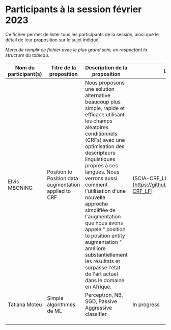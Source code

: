 # Participants à la session février 2023

Ce fichier permet de lister tous les participants de la session, ainsi que le détail de leur proposition sur le sujet indiqué.

*Merci de remplir ce fichier avec le plus grand soin, en respectant la structure du tableau*.

| **Nom du participant(s)** | **Titre de la proposition** | **Description de la proposition** | **Lien Github** | **Status**  |
|---------------------------|-----------------------------|-----------------------------------|-----------------|-------------|
| Elvis MBONING             | Position to Position data augmentation applied to CRF  | Nous proposons une solution alternative beaucoup plus simple, rapide et efficace utilisant les champs aléatoires conditionnels (CRFs) avec une optimisation des descripteurs linguistiques propres à ces langues. Nous verrons aussi comment l'utilisation d'une nouvelle approche simplifiée de l'augmentation que nous avons appelé " position to position entity augmentation "  améliore substantiellement les résultats et surpasse l'état de l'art actuel dans le domaine en Afrique. | (SCIA-CRF_LF)[https://github.com/Levis0045/SCIA-CRF_LF] | Complete |
| Tatiana Moteu             | Simple algorithmes de ML    | Perceptron, NB, SGD, Passive Aggressive classifier  | In progress |
|                           |                             |                                   |                 |             |
|                           |                             |                                   |                 |             |
|                           |                             |                                   |                 |             |
